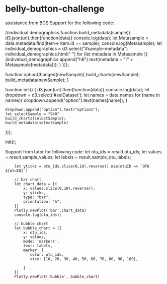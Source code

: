 # belly-button-challenge


assistance from BCS Support for the following code: 

//individual demographics 
    function build_metadata(sample){ 
      d3.json(url).then(function(data){
        console.log(data);
        let Metasample = data.metadata.find(item=> item.id == sample);
        console.log(Metasample);
        let individual_demographics = d3.select("#sample-metadata")
        individual_demographics.html(" ")
        for (let metadata in Metasample ){
            (individual_demographics.append("h6").text(metadata + ":" + Metasample[metadata]));
        }
      })};


function optionChanged(newSample){
    build_charts(newSample);
    build_metadata(newSample);
}

  
function init() {
    d3.json(url).then(function(data){
        console.log(data);
        let dropdown = d3.select('#selDataset');
    let names = data.names
    for (name in names){
        dropdown.append("option").text(names[name]);
    }

        
    dropdown.append("option").text("option1");
    let selectSample = "940"
    build_charts(selectSample);
    build_metadata(selectSample)
})};

init();


Support from tutor for following code: 
        let otu_ids = result.otu_ids;
        let values = result.sample_values;
        let labels = result.sample_otu_labels;

        let yticks = otu_ids.slice(0,10).reverse().map(otuID => `OTU ${otuID}`)

        // bar chart
        let chart_data = [{
            x: values.slice(0,10).reverse(), 
            y: yticks, 
            type: "bar",
            orientation: "h",
        }]
        Plotly.newPlot('bar',chart_data)
        console.log(otu_ids);

        // bubble chart
        let bubble_chart = [{
            x: otu_ids,
            y: values,
            mode: 'markers',
            text: labels,
            marker: {
               color: otu_ids,
               size: [10, 20, 30, 40, 50, 60, 70, 80, 90, 100],

            }
        }]
        Plotly.newPlot('bubble', bubble_chart)
